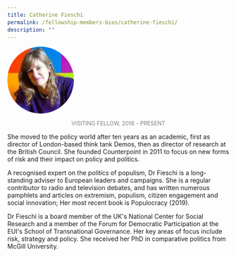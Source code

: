 ```yaml
---
title: Catherine Fieschi
permalink: /fellowship-members-bios/catherine-fieschi/
description: ""
---
```

<style>
.fellow-image-pic {
	border-radius: 50%;
	height: 30% !important;
	width: 30% !important;
	}
	
fellow-img {
		text-align: center;
	}

.fellow-tenure {
	text-align: center;
	color: grey;
	font-size: 0.9em;
	}	

</style>

<div class="fellow-img">
<img class="fellow-image-pic" src="/images/FellowshipImages/fellowships_catherine_fieschi_2x.jpg">
<p class="fellow-tenure">VISITING FELLOW, 2016 - PRESENT</p>
</div>

<p>
She moved to the policy world after ten years as an academic, first as director of London-based think tank Demos, then as director of research at the British Council. She founded Counterpoint in 2011 to focus on new forms of risk and their impact on policy and politics.
 
A recognised expert on the politics of populism, Dr Fieschi is a long-standing adviser to European leaders and campaigns. She is a regular contributor to radio and television debates, and has written numerous pamphlets and articles on extremism, populism, citizen engagement and social innovation; Her most recent book is Populocracy (2019).
 
Dr Fieschi is a board member of the UK's National Center for Social Research and a member of the Forum for Democratic Participation at the EUI's School of Transnational Governance. Her key areas of focus include risk, strategy and policy. She received her PhD in comparative politics from McGill University.
</p>